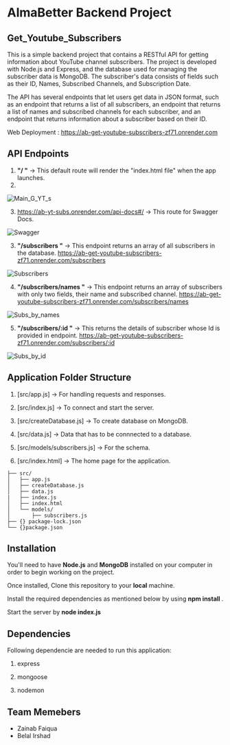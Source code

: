 # AlmaBetter Backend Project

## Get_Youtube_Subscribers

This is a simple backend project that contains a RESTful API for getting information about YouTube channel subscribers. The project is developed with Node.js and Express, and the database used for managing the subscriber data is MongoDB. The subscriber's data consists of fields such as their ID, Names, Subscribed Channels, and Subscription Date.

The API has several endpoints that let users get data in JSON format, such as an endpoint that returns a list of all subscribers, an endpoint that returns a list of names and subscribed channels for each subscriber, and an endpoint that returns information about a subscriber based on their ID.

Web Deployment : https://ab-get-youtube-subscribers-zf71.onrender.com

## API Endpoints

1. **"/ "** -> This default route will render the "index.html file" when the app launches.
2. 
![Main_G_YT_s](https://github.com/zainab3702/AB_Get_Youtube_Subscribers/assets/144930831/45cb70d7-0023-44b9-baea-775706654136)


3. https://ab-yt-subs.onrender.com/api-docs#/ -> This route for Swagger Docs.
   
![Swagger](https://github.com/zainab3702/AB_Get_Youtube_Subscribers/assets/144930831/5b4e5d8f-9635-47fa-a144-4394e858ba93)

3. **"/subscribers "** -> This endpoint returns an array of all subscribers in the database. https://ab-get-youtube-subscribers-zf71.onrender.com/subscribers

![Subscribers](https://github.com/zainab3702/AB_Get_Youtube_Subscribers/assets/144930831/c075344e-c938-47a9-9a7b-67d048b01b52)

4. **"/subscribers/names "** -> This endpoint returns an array of subscribers with only two fields, their name and subscribed channel. https://ab-get-youtube-subscribers-zf71.onrender.com/subscribers/names

![Subs_by_names](https://github.com/zainab3702/AB_Get_Youtube_Subscribers/assets/144930831/3db2accd-4a48-47d4-bb71-176b8fc06f34)

5. **"/subscribers/:id "** -> This returns the details of subscriber whose Id is provided in endpoint. https://ab-get-youtube-subscribers-zf71.onrender.com/subscribers/:id

![Subs_by_id](https://github.com/zainab3702/AB_Get_Youtube_Subscribers/assets/144930831/ebc4c400-bca8-4d8a-aed4-6dc4a67281f6)

## Application Folder Structure

1. [src/app.js] -> For handling requests and responses.

2. [src/index.js] -> To connect and start the server.

3. [src/createDatabase.js] -> To create database on MongoDB.

4. [src/data.js] -> Data that has to be connnected to a database.

5. [src/models/subscribers.js] -> For the schema.
   
6. [src/index.html] -> The home page for the application.

```
├── src/
│   ├── app.js
│   ├── createDatabase.js
│   ├── data.js
|   ├── index.js
│   ├── index.html
│   └── models/
│       ├── subscribers.js
├── {} package-lock.json
└── {}package.json
```

## Installation

You'll need to have **Node.js** and **MongoDB** installed on your computer in order to begin working on the project.

Once installed, Clone this repository to your **local** machine.

Install the required dependencies as mentioned below by using **npm install <packageName>**.

Start the server by **node index.js**

## Dependencies

Following dependencie are needed to run this application:

1. express

2. mongoose

3. nodemon

## Team Memebers

- Zainab Faiqua
- Belal Irshad
